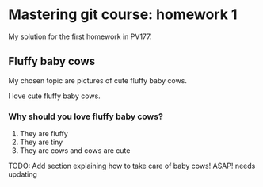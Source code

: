 # Mastering git course: homework 1
	
My solution for the first homework in PV177.

## Fluffy    baby cows



My chosen topic are pictures of cute fluffy baby cows.





I love cute fluffy baby cows.

### Why should you love fluffy baby cows?

1.   They are fluffy
2. They are tiny
3. They  are cows and cows are cute



TODO: Add section explaining how to take care of baby cows!
ASAP! needs updating
